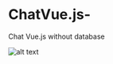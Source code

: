 # ChatVue.js-
Chat Vue.js without database 

![alt text](ChatVue.js-/screen.jpg "Пример работы программы")
